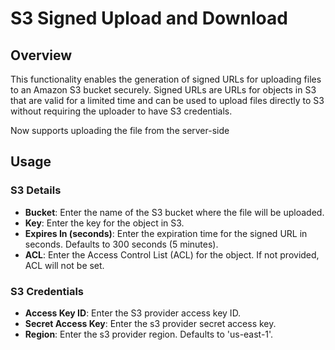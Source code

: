 # S3 Signed Upload and Download

## Overview
This functionality enables the generation of signed URLs for uploading files to an Amazon S3 bucket securely. Signed URLs are URLs for objects in S3 that are valid for a limited time and can be used to upload files directly to S3 without requiring the uploader to have S3 credentials.

Now supports uploading the file from the server-side

## Usage
### S3 Details
- **Bucket**: Enter the name of the S3 bucket where the file will be uploaded.
- **Key**: Enter the key for the object in S3.
- **Expires In (seconds)**: Enter the expiration time for the signed URL in seconds. Defaults to 300 seconds (5 minutes).
- **ACL**: Enter the Access Control List (ACL) for the object. If not provided, ACL will not be set.

### S3 Credentials
- **Access Key ID**: Enter the S3 provider access key ID.
- **Secret Access Key**: Enter the s3 provider secret access key.
- **Region**: Enter the s3 provider region. Defaults to 'us-east-1'.
